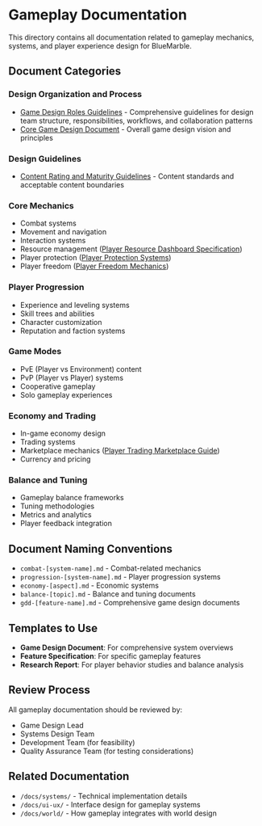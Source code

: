 # Gameplay Documentation

This directory contains all documentation related to gameplay mechanics, systems, and player experience design for BlueMarble.

## Document Categories

### Design Organization and Process

- [Game Design Roles Guidelines](game-design-roles-guidelines.md) - Comprehensive guidelines for design team structure, responsibilities, workflows, and collaboration patterns
- [Core Game Design Document](gdd-core-game-design.md) - Overall game design vision and principles
### Design Guidelines

- [Content Rating and Maturity Guidelines](content-rating-guidelines.md) - Content standards and acceptable content boundaries

### Core Mechanics

- Combat systems
- Movement and navigation
- Interaction systems
- Resource management ([Player Resource Dashboard Specification](spec-player-resource-dashboard.md))
- Player protection ([Player Protection Systems](spec-player-protection-systems.md))
- Player freedom ([Player Freedom Mechanics](spec-player-freedom-mechanics.md))

### Player Progression

- Experience and leveling systems
- Skill trees and abilities
- Character customization
- Reputation and faction systems

### Game Modes

- PvE (Player vs Environment) content
- PvP (Player vs Player) systems
- Cooperative gameplay
- Solo gameplay experiences

### Economy and Trading

- In-game economy design
- Trading systems
- Marketplace mechanics ([Player Trading Marketplace Guide](marketplace-usage-guide.md))
- Currency and pricing

### Balance and Tuning

- Gameplay balance frameworks
- Tuning methodologies
- Metrics and analytics
- Player feedback integration

## Document Naming Conventions

- `combat-[system-name].md` - Combat-related mechanics
- `progression-[system-name].md` - Player progression systems
- `economy-[aspect].md` - Economic systems
- `balance-[topic].md` - Balance and tuning documents
- `gdd-[feature-name].md` - Comprehensive game design documents

## Templates to Use

- **Game Design Document**: For comprehensive system overviews
- **Feature Specification**: For specific gameplay features
- **Research Report**: For player behavior studies and balance analysis

## Review Process

All gameplay documentation should be reviewed by:

- Game Design Lead
- Systems Design Team
- Development Team (for feasibility)
- Quality Assurance Team (for testing considerations)

## Related Documentation

- `/docs/systems/` - Technical implementation details
- `/docs/ui-ux/` - Interface design for gameplay systems
- `/docs/world/` - How gameplay integrates with world design
